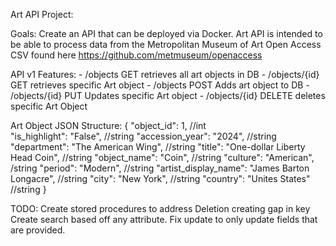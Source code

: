 Art API Project:

Goals: Create an API that can be deployed via Docker. Art API is intended to be able to process data from the Metropolitan Museum of Art Open Access CSV found here https://github.com/metmuseum/openaccess


API v1 Features:
    - /objects GET retrieves all art objects in DB
    - /objects/{id} GET retrieves specific Art object
    - /objects POST Adds art object  to DB
    - /objects/{id} PUT Updates specific Art object
    - /objects/{id} DELETE deletes specific Art Object

Art Object  JSON Structure: 
{
    "object_id": 1,  //int   
    "is_highlight": "False", //string
    "accession_year": "2024", //string
    "department": "The American Wing", //string
    "title": "One-dollar Liberty Head Coin",  //string
    "object_name": "Coin",  //string
    "culture": "American",  /string
    "period": "Modern", //string
    "artist_display_name": "James Barton Longacre", //string
    "city": "New York", //string 
    "country": "Unites States" //string 
}


TODO: 
Create stored procedures to address Deletion creating gap in key
Create search based off any attribute.
Fix update to only update fields that are provided.